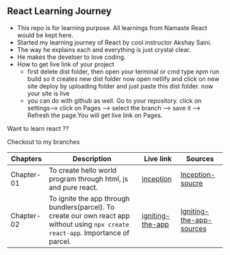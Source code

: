 ## React Learning Journey
* This repo is for learning purpose. All learnings from Namaste React would be kept here. 
* Started my learning journey of React by cool instructor Akshay Saini.
* The way he explains each and everything is just crystal clear.
* He makes the develoer to love coding.
* How to get live link of your project
    - first delete dist folder, then open your terminal or cmd type npm run build so it creates new dist folder now open netlify and click on new site deploy by uploading folder and just paste this dist folder. now your site is live
    - you can do with github as well. Go to your repository. click on settings--> click on Pages --> select the branch --> save it --> Refresh the page.You will get live link on Pages.

Want to learn react ??

Checkout to my branches

|Chapters  |  Description | Live link  | Sources  |
|----------|--------------|------------|----------|
|Chapter-01|To create hello world program through html, js and pure react.   |[inception](https://rupachandram.github.io/React-Chapter-01-Inception/)  | [Inception-soucre](https://github.com/RupaChandram/Namaste-React/tree/class-1-react-inception)  | 
|Chapter-02|To ignite the app through bundlers(parcel). To create our own react app without using `npx create react-app`. Importance of parcel.    |[igniting-the-app](https://react-chapter-02-igniting-the-app.netlify.app/)  |[Igniting-the-app-sources](https://github.com/RupaChandram/Namaste-React/tree/class-2-igniting-react-app)  |  

